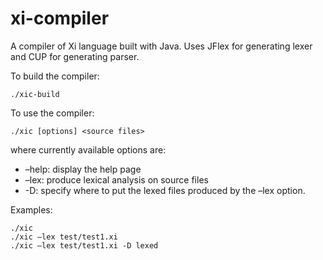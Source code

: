 # xi-compiler

A compiler of Xi language built with Java. Uses JFlex for generating lexer and CUP for generating parser.

To build the compiler:
```
./xic-build
```

To use the compiler:
```
./xic [options] <source files>
```
where currently available options are:
- –help: display the help page
- –lex: produce lexical analysis on source files
- -D: specify where to put the lexed files produced by the –lex option.

Examples:
```
./xic
./xic –lex test/test1.xi
./xic –lex test/test1.xi -D lexed
```
